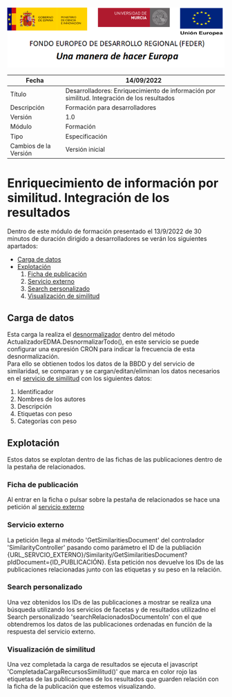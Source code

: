 ![](../Docs/media/CabeceraDocumentosMD.png)

| Fecha                 | 14/09/2022                                |
| --------------------- | ---------------------------------------- |
| Título                | Desarrolladores: Enriquecimiento de información por similitud. Integración de los resultados|
| Descripción           | Formación para desarrolladores |
| Versión               | 1.0                                      |
| Módulo                | Formación                            |
| Tipo                  | Especificación                           |
| Cambios de la Versión | Versión inicial                          |

# Enriquecimiento de información por similitud. Integración de los resultados

Dentro de este módulo  de formación presentado el 13/9/2022 de 30 minutos de duración dirigido a desarrolladores se verán los siguientes apartados:
 - [Carga de datos](#carga-de-datos)
 - [Explotación](#explotación)
   1. [Ficha de publicación](#ficha-de-publicación)
   2. [Servicio externo](#servicio-externo)
   3. [Search personalizado](#search-personalizado)
   4. [Visualización de similitud](#visualización-de-similitud)

## Carga de datos
Esta carga la realiza el [desnormalizador](https://github.com/HerculesCRUE/HerculesED/tree/main/src/Hercules.ED.Desnormalizador) dentro del método ActualizadorEDMA.DesnormalizarTodo(), en este servicio se puede configurar una expresión CRON para indicar la frecuencia de esta desnormalización.  
Para ello se obtienen todos los datos de la BBDD y del servicio de similaridad, se comparan y se cargan/editan/eliminan los datos necesarios en el [servicio de similitud](https://github.com/HerculesCRUE/HerculesED/tree/main/src/Hercules.ED.Enrichment/Similitud) con los siguientes datos:
 1. Identificador
 2. Nombres de los autores
 3. Descripción
 4. Etiquetas con peso
 5. Categorías con peso
 

## Explotación
Estos datos se explotan dentro de las fichas de las publicaciones dentro de la pestaña de relacionados.

### Ficha de publicación
Al entrar en la ficha o pulsar sobre la pestaña de relacionados se hace una petición al [servicio externo](https://github.com/HerculesCRUE/HerculesMA/tree/main/src/Hercules.MA.ServicioExterno) 

### Servicio externo
La petición llega al método 'GetSimilaritiesDocument' del controlador 'SimilarityController' pasando como parámetro el ID de la publiación {URL_SERVCIO_EXTERNO}/Similarity/GetSimilaritiesDocument?pIdDocument={ID_PUBLICACIÓN}. Esta petición nos devuelve los IDs de las publicaciones relacionadas junto con las etiquetas y su peso en la relación.

### Search personalizado
Una vez obtenidos los IDs de las publicaciones a mostrar se realiza una búsqueda utilizando los servicios de facetas y de resultados utilizadno el Search personalizado 'searchRelacionadosDocumentoIn' con el que obtendremos los datos de las publicaciones ordenadas en función de la respuesta del servicio externo.

### Visualización de similitud
Una vez completada la carga de resultados se ejecuta el javascript 'CompletadaCargaRecursosSimilitud()' que marca en color rojo las etiquetas de las publicaciones de los resultados que guarden relación con la ficha de la publicación que estemos visualizando.
